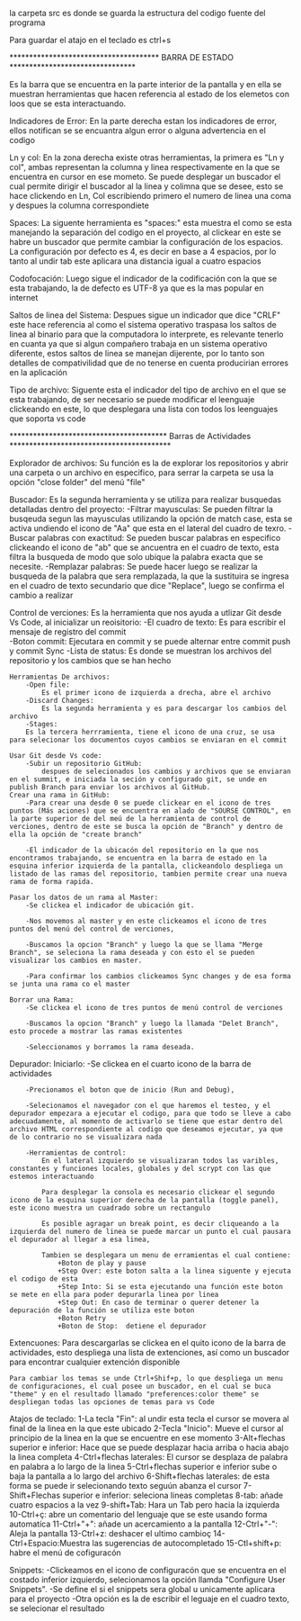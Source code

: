 la carpeta src es donde se guarda la estructura del codigo fuente del programa

Para guardar el atajo en el teclado es ctrl+s


************************************** BARRA DE ESTADO ********************************

Es la barra que se encuentra en la parte interior de la pantalla y en ella se muestran herramientas que hacen referencia al estado de los elemetos con loos que se esta interactuando.

Indicadores de Error:
    En la parte derecha estan los indicadores de error, ellos notifican se se encuantra algun error o alguna advertencia en el codigo 

Ln y col:
    En la zona derecha existe otras herramientas, la primera es "Ln y col", ambas representan la columna y linea respectivamente en la que se encuentra en cursor en ese mometo. Se puede desplegar un buscador el cual permite dirigir el buscador al la linea y colimna que se desee, esto se hace clickendo en Ln, Col escribiendo primero el numero de linea una coma y despues la columna correspondiete

Spaces:
    La siguente herramienta es "spaces:" esta muestra el como se esta manejando la separación del codigo en el proyecto, al clickear en este se habre un buscador que permite cambiar la configuración de los espacios. La configuración por defecto es 4, es decir en base a 4 espacios, por lo tanto al undir tab este aplicara una distancia igual a cuatro espacios

Codofocación:
    Luego sigue el indicador de la codificación con la que se esta trabajando, la de defecto es UTF-8 ya que es la mas popular en internet

Saltos de linea del Sistema:
    Despues sigue un indicador que dice "CRLF" este hace referencia al como el sistema operativo traspasa los saltos de linea al binario para que la computadora lo interprete, es relevante tenerlo en cuanta ya que si algun compañero trabaja en un sistema operativo diferente, estos saltos de linea se manejan dijerente, por lo tanto son detalles de compativilidad que de no tenerse en cuenta producirian errores en la aplicación 

Tipo de archivo:
    Siguente esta el indicador del tipo de archivo en el que se esta trabajando, de ser necesario se puede modificar el leenguaje clickeando en este, lo que desplegara una lista con todos los leenguajes que soporta vs code


**************************************** Barras de Actividades *****************************************

Explorador de archivos:
    Su función es la de explorar los repositorios y abrir una carpeta o un archivo en especifico, para serrar la carpeta se usa la opción "close folder" del menú "file"

Buscador:
    Es la segunda herramienta y se utiliza para realizar busquedas detalladas dentro del proyecto:
        -Filtrar mayusculas: 
            Se pueden filtrar la busqeuda segun las mayusculas utilizando la opción de match case, esta se activa undiendo el icono de "Aa" que esta en el lateral del cuadro de texro.
        -Buscar palabras con exactitud: 
            Se pueden buscar palabras en especifico clickeando el icono de "ab" que se ancuentra en el cuadro de texto, esta filtra la busqueda de modo que solo ubique la palabra exacta que se necesite.
        -Remplazar palabras:
            Se puede hacer luego se realizar la busqueda de la palabra que sera remplazada, la que la sustituira se ingresa en el cuadro de texto secundario que dice "Replace", luego se confirma el cambio a realizar
    
Control de verciones:
    Es la herramienta que nos ayuda a utlizar Git desde Vs Code, al inicializar un reoisitorio:
        -El cuadro de texto:
            Es para escribir el mensaje de registro del commit  
        -Boton commit: 
            Ejecutara en commit y se puede alternar entre commit push y commit Sync 
        -Lista de status:
            Es donde se muestran los archivos del repositorio y los cambios que se han hecho

    Herramientas De archivos:
        -Open file:
            Es el primer icono de izquierda a drecha, abre el archivo
        -Discard Changes:
            Es la segunda herramienta y es para descargar los cambios del archivo
        -Stages:
        Es la tercera herrramienta, tiene el icono de una cruz, se usa para selecionar los documentos cuyos cambios se enviaran en el commit 
        
    Usar Git desde Vs code:
        -Subir un repositorio GitHub:
            despues de selecionados los cambios y archivos que se enviaran en el summit, e iniciada la seción y configurado git, se unde en publish Branch para enviar los archivos al GitHub.
    Crear una rama in GitHub:
        -Para crear una desde 0 se puede clickear en el icono de tres puntos (Más aciones) que se encuentra en alado de "SOURSE CONTROL", en la parte superior de del meú de la herramienta de control de verciones, dentro de este se busca la opción de "Branch" y dentro de ella la opción de "create branch" 
        
        -El indicador de la ubicacón del repositorio en la que nos encontramos trabajando, se encuentra en la barra de estado en la esquina inferior izquierda de la pantalla, clickeandolo despliega un listado de las ramas del repositorio, tambien permite crear una nueva rama de forma rapida.

    Pasar los datos de un rama al Master:
        -Se clickea el indicador de ubicación git.

        -Nos movemos al master y en este clickeamos el icono de tres puntos del menú del control de verciones, 

        -Buscamos la opcion "Branch" y luego la que se llama "Merge Branch", se seleciona la rama deseada y con esto el se pueden visualizar los cambios en master.

        -Para confirmar los cambios clickeamos Sync changes y de esa forma se junta una rama co el master 

    Borrar una Rama:
        -Se clickea el icono de tres puntos de menú control de verciones

        -Buscamos la opcion "Branch" y luego la llamada "Delet Branch", esto procede a mostrar las ramas existentes 

        -Seleccionamos y borramos la rama deseada.

Depurador:
    Iniciarlo:
        -Se clickea en el cuarto icono de la barra de actividades

        -Precionamos el boton que de inicio (Run and Debug),

        -Selecionamos el navegador con el que haremos el testeo, y el depurador empezara a ejecutar el codigo, para que todo se lleve a cabo adecuadamente, al momento de activarlo se tiene que estar dentro del archivo HTML correspondiente al codigo que deseamos ejecutar, ya que de lo contrario no se visualizara nada

        -Herramientas de control:
            En el lateral izquierdo se visualizaran todos las varibles, constantes y funciones locales, globales y del scrypt con las que estemos interactuando

            Para desplegar la consola es necesario clickear el segundo icono de la esquina superior derecha de la pantalla (toggle panel), este icono muestra un cuadrado sobre un rectangulo

            Es posible agragar un break point, es decir cliqueando a la izquierda del numero de linea se puede marcar un punto el cual pausara el depurador al llegar a esa linea, 

            Tambien se desplegara un menu de erramientas el cual contiene: 
                +Boton de play y pause
                +Step Over: este boton salta a la linea siguente y ejecuta el codigo de esta
                +Step Into: Si se esta ejecutando una función este boton se mete en ella para poder depurarla linea por linea 
                +Step Out: En caso de terminar o querer detener la depuración de la función se utiliza este boton
                +Boton Retry
                +Boton de Stop:  detiene el depurador 

Extencuones:
    Para descargarlas se clickea en el quito icono de la barra de actividades, esto despliega una lista de extenciones, así como un buscador para encontrar cualquier extención disponible

    Para cambiar los temas se unde Ctrl+Shif+p, lo que despliega un menu de configuraciones, el cual posee un buscador, en el cual se buca "theme" y en el resultado llamado "preferences:color theme" se despliegan todas las opciones de temas para vs Code

Atajos de teclado:
    1-La tecla "Fin": al undir esta tecla el cursor se movera al final de la linea en la que este ubicado
    2-Tecla "Inicio": Mueve el cursor al principio de la linea en la que se encuentre en ese momento
    3-Alt+flechas superior e inferior: Hace que se puede desplazar hacia arriba o hacia abajo la linea completa
    4-Ctrl+flechas laterales: El cursor se desplaza de palabra en palabra a lo largo de la linea
    5-Ctrl+flechas superior e inferior sube o baja la pantalla a lo largo del archivo
    6-Shift+flechas laterales: de esta forma se puede ir selecionando texto seguún abanza el cursor
    7-Shift+Flechas superior e inferior: seleciona lineas completas
    8-tab: añade cuatro espacios a la vez 
     9-shift+Tab: Hara un Tab pero hacia la izquierda 
    10-Ctrl+ç: abre un comentario del lenguaje que se este usando forma automatíca
    11-Ctrl+"+": añade un acercamiento a la pantalla
    12-Ctrl+"-": Aleja la pantalla
    13-Ctrl+z: deshacer el ultimo cambioç
    14-Ctrl+Espacio:Muestra las sugerencias de autocompletado
    15-Ctl+shift+p: habre el menú de cofiguracón

Snippets:
    -Clickeamos en el icono de configuracón que se encuentra en el costado inferior izquierdo, selecionamos la opción llamda "Configure User Snippets".
    -Se define el si el snippets sera global u unicamente aplicara para el proyecto
    -Otra opción es la de escribir el leguaje en el cuadro texto, se selecionar el resultado